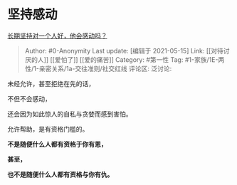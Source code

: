 # 坚持感动
[长期坚持对一个人好，他会感动吗？](https://www.zhihu.com/question/450758733/answer/1820584008)

> Author: #0-Anonymity
> Last update: [编辑于 2021-05-15]
> Link: [[对待讨厌的人]] [[爱怕了]] [[爱的痛苦]]
> Category: #第一性
> Tag: #1-家族/1E-两性/1-亲密关系/1a-交往准则/社交红线
> 评论区:
> 泛讨论:

未经允许，甚至拒绝在先的话，

不但不会感动，

还会因为如此惊人的自私与贪婪而感到害怕。

允许帮助，是有资格门槛的。

**不是随便什么人都有资格于你有恩，**

**甚至，**

**也不是随便什么人都有资格与你有仇。**
